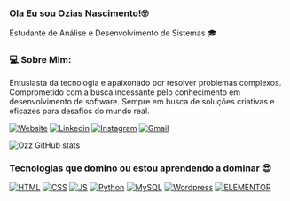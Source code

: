 ###  Ola Eu sou Ozias Nascimento!🤓
 Estudante de Análise e Desenvolvimento de Sistemas 🎓
### 💻 Sobre Mim:
Entusiasta da tecnologia e apaixonado por resolver problemas complexos. Comprometido com a busca incessante pelo conhecimento em desenvolvimento de software. Sempre em busca de soluções criativas e eficazes para desafios do mundo real.

[![Website](https://img.shields.io/website-up-down-green-red/http/monip.org.svg)](https://digitalcreative.oziason.com/)
[![Linkedin](https://img.shields.io/badge/LinkedIn-0077B5?style=for-the-badge&logo=linkedin&logoColor=white)](https://www.linkedin.com/in/ozias-nascimento-5b5244203/)
[![Instagram](https://img.shields.io/badge/Instagram-E4405F?style=for-the-badge&logo=instagram&logoColor=white)](https://www.instagram.com/oziassnascimento/)
[![Gmail](https://img.shields.io/badge/Gmail-D14836?style=for-the-badge&logo=gmail&logoColor=white)](mailto:oziassnascimento@gmail.com)

![Ozz GitHub stats](https://github-readme-stats.vercel.app/api?username=ozias777&show_icons=true&theme=transparent)

### Tecnologias que domino ou estou aprendendo a dominar 😎

[![HTML](https://img.shields.io/badge/HTML5-E34F26?style=for-the-badge&logo=html5&logoColor=white)]()
[![CSS](https://img.shields.io/badge/CSS3-1572B6?style=for-the-badge&logo=css3&logoColor=white)]()
[![JS](https://img.shields.io/badge/JavaScript-F7DF1E?style=for-the-badge&logo=javascript&logoColor=black)]()
[![Python](https://img.shields.io/badge/Python-14354C?style=for-the-badge&logo=python&logoColor=white)]()
[![MySQL](https://img.shields.io/badge/MySQL-00000F?style=for-the-badge&logo=mysql&logoColor=white)]()
[![Wordpress](https://img.shields.io/badge/Wordpress-21759B?style=for-the-badge&logo=wordpress&logoColor=white)]()
[![ELEMENTOR](https://img.shields.io/badge/Element-0DBD8B?style=for-the-badge&logo=element&logoColor=white)]()
